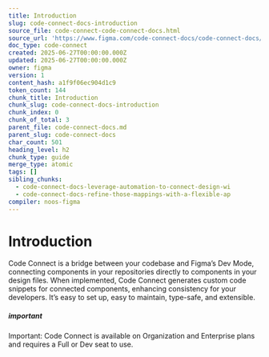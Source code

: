 ```yaml
---
title: Introduction
slug: code-connect-docs-introduction
source_file: code-connect-code-connect-docs.html
source_url: 'https://www.figma.com/code-connect-docs/code-connect-docs/'
doc_type: code-connect
created: 2025-06-27T00:00:00.000Z
updated: 2025-06-27T00:00:00.000Z
owner: figma
version: 1
content_hash: a1f9f06ec904d1c9
token_count: 144
chunk_title: Introduction
chunk_slug: code-connect-docs-introduction
chunk_index: 0
chunk_of_total: 3
parent_file: code-connect-docs.md
parent_slug: code-connect-docs
char_count: 501
heading_level: h2
chunk_type: guide
merge_type: atomic
tags: []
sibling_chunks:
  - code-connect-docs-leverage-automation-to-connect-design-wi
  - code-connect-docs-refine-those-mappings-with-a-flexible-ap
compiler: noos-figma
---
```


# Introduction

Code Connect is a bridge between your codebase and Figma’s Dev Mode, connecting components in your repositories directly to components in your design files. When implemented, Code Connect generates custom code snippets for connected components, enhancing consistency for your developers. It’s easy to set up, easy to maintain, type-safe, and extensible.

##### important

Important: Code Connect is available on Organization and Enterprise plans and requires a Full or Dev seat to use.
